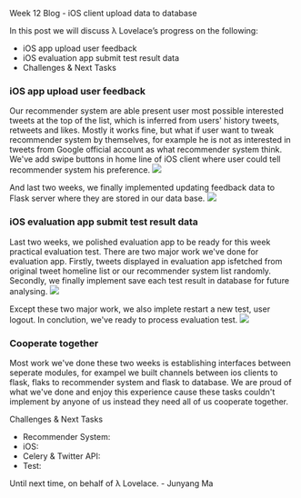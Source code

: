 Week 12 Blog - iOS client upload data to database

In this post we will discuss λ Lovelace’s progress on the following:
* iOS app upload user feedback
* iOS evaluation app submit test result data
* Challenges & Next Tasks

### iOS app upload user feedback
Our recommender system are able present user most possible interested tweets at the top of the list, which is inferred from users' history tweets, retweets and likes. Mostly it works fine, but what if user want to tweak recommender system by themselves, for example he is not as interested in tweets from Google official account as what recommender system think. We've add swipe buttons in home line of iOS client where user could tell recommender system his preference. 
![]({{site.baseurl}}/images/week12_sideButton.png)  

And last two weeks, we finally implemented updating feedback data to Flask server where they are stored in our data base.
![]({{site.baseurl}}/images/week12_singleTweetFeedback.png)  

### iOS evaluation app submit test result data
Last two weeks, we polished evaluation app to be ready for this week practical evaluation test. There are two major work we've done for evaluation app. Firstly, tweets displayed in evaluation app isfetched from original tweet homeline list or our recommender system list randomly. Secondly, we finally implement save each test result in database for future analysing.
![]({{site.baseurl}}/images/week12_evaluationResutl.png)  

Except these two major work, we also implete restart a new test, user logout. In conclution, we've ready to process evaluation test.
![]({{site.baseurl}}/images/week12_evaluationResutl.png)  

### Cooperate together
Most work we've done these two weeks is establishing interfaces between seperate modules, for exampel we built channels between ios clients to flask, flaks to recommender system and flask to database. We are proud of what we've done and enjoy this experience cause these tasks couldn't implement by anyone of us instead they need all of us cooperate together.

Challenges & Next Tasks
* Recommender System: 
* iOS:
* Celery & Twitter API:
* Test:

Until next time, on behalf of λ Lovelace.
\- Junyang Ma
